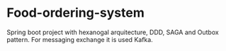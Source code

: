 # Food-ordering-system
Spring boot project with hexanogal arquitecture, DDD, SAGA  and Outbox pattern. For messaging exchange it is used Kafka.
